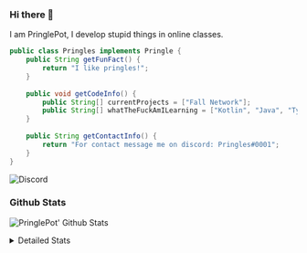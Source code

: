 ### Hi there 👋

I am PringlePot, I develop stupid things in online classes. 

```java
public class Pringles implements Pringle {
    public String getFunFact() {
        return "I like pringles!";
    }
    
    public void getCodeInfo() {
        public String[] currentProjects = ["Fall Network"];
        public String[] whatTheFuckAmILearning = ["Kotlin", "Java", "Typescript", "NextJS"];
    }
    
    public String getContactInfo() {
        return "For contact message me on discord: Pringles#0001";
    }
}
```
![Discord](https://discord.c99.nl/widget/theme-1/226911291636318208.png)


### Github Stats
![PringlePot' Github Stats](https://github-readme-stats.vercel.app/api?username=PringlePot&show_icons=true&theme=dark)

<details>
  <summary>Detailed Stats</summary>
    
<!--START_SECTION:waka-->
![Lines of code](https://img.shields.io/badge/From%20Hello%20World%20I%27ve%20Written-45956%20lines%20of%20code-blue)

**🐱 My Github Data** 

> 🏆 337 Contributions in the Year 2021
 > 
> 📦 84.4 kB Used in Github's Storage 
 > 
> 💼 Opted to Hire
 > 
> 📜 2 Public Repositories 
 > 
> 🔑 6 Private Repositories  
 > 
**I'm an Early 🐤** 

```text
🌞 Morning    45 commits     ████░░░░░░░░░░░░░░░░░░░░░   17.72% 
🌆 Daytime    130 commits    ████████████░░░░░░░░░░░░░   51.18% 
🌃 Evening    79 commits     ███████░░░░░░░░░░░░░░░░░░   31.1% 
🌙 Night      0 commits      ░░░░░░░░░░░░░░░░░░░░░░░░░   0.0%

```
📅 **I'm Most Productive on Thursday** 

```text
Monday       59 commits     █████░░░░░░░░░░░░░░░░░░░░   23.23% 
Tuesday      24 commits     ██░░░░░░░░░░░░░░░░░░░░░░░   9.45% 
Wednesday    26 commits     ██░░░░░░░░░░░░░░░░░░░░░░░   10.24% 
Thursday     60 commits     ██████░░░░░░░░░░░░░░░░░░░   23.62% 
Friday       45 commits     ████░░░░░░░░░░░░░░░░░░░░░   17.72% 
Saturday     34 commits     ███░░░░░░░░░░░░░░░░░░░░░░   13.39% 
Sunday       6 commits      ░░░░░░░░░░░░░░░░░░░░░░░░░   2.36%

```


📊 **This Week I Spent My Time On** 

```text
💬 Programming Languages: 
Java                     31 hrs 19 mins      ███████████████████████░░   92.76% 
XML                      1 hr 44 mins        █░░░░░░░░░░░░░░░░░░░░░░░░   5.14% 
YAML                     21 mins             ░░░░░░░░░░░░░░░░░░░░░░░░░   1.05% 
Markdown                 14 mins             ░░░░░░░░░░░░░░░░░░░░░░░░░   0.71% 
Git Config               6 mins              ░░░░░░░░░░░░░░░░░░░░░░░░░   0.34%

🔥 Editors: 
IntelliJ                 33 hrs 6 mins       ████████████████████████░   98.03% 
Sublime Text             39 mins             ░░░░░░░░░░░░░░░░░░░░░░░░░   1.97%

```

**I Mostly Code in Java** 

```text
Java                     4 repos             ████████████████████░░░░░   80.0% 
Kotlin                   1 repo              █████░░░░░░░░░░░░░░░░░░░░   20.0%

```



<!--END_SECTION:waka-->
</details>
